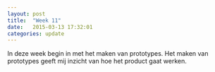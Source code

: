```yaml
---
layout: post
title:  "Week 11"
date:   2015-03-13 17:32:01
categories: update
---
```


In deze week begin in met het maken van prototypes. Het maken van prototypes geeft mij inzicht van hoe het product gaat werken. 